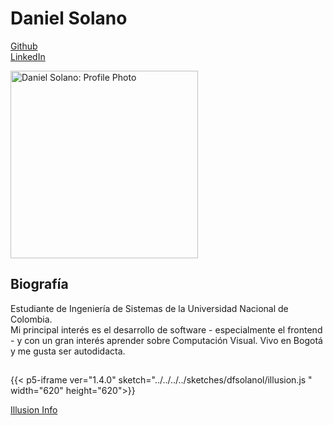 # Daniel Solano

[Github](https://github.com/daneelfx) <br>
[LinkedIn](https://www.linkedin.com/in/daneelfx/)

<img src="https://github.com/daneelfx.png" alt="Daniel Solano: Profile Photo" style="height: 300px; width:300px;"/>

## Biografía

Estudiante de Ingeniería de Sistemas de la Universidad Nacional de Colombia. <br>
Mi principal interés es el desarrollo de software - especialmente el frontend - y con un gran interés aprender sobre Computación Visual.
Vivo en Bogotá y me gusta ser autodidacta.

##

{{< p5-iframe ver="1.4.0" sketch="../../../../sketches/dfsolanol/illusion.js " width="620" height="620">}}

[Illusion Info](https://www.youtube.com/watch?v=JDWPpCvI0ZQ)

